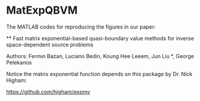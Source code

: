 # MatExpQBVM
The MATLAB codes for reproducing the figures in our paper:

** Fast matrix exponential-based quasi-boundary value methods for inverse
space-dependent source problems

Authors: Fermın Bazan, Luciano Bedin, Koung Hee Leeem, Jun Liu *, George
Pelekanos

Notice the matrix exponential function depends on this package by Dr. Nick Higham:

https://github.com/higham/expmv
